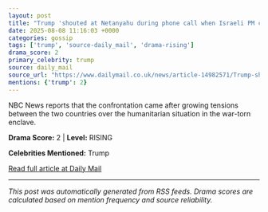 ```yaml
---
layout: post
title: "Trump 'shouted at Netanyahu during phone call when Israeli PM claimed there is no widespread starvation in Gaza - and told him he had seen proof"""
date: 2025-08-08 11:16:03 +0000
categories: gossip
tags: ['trump', 'source-daily_mail', 'drama-rising']
drama_score: 2
primary_celebrity: trump
source: daily_mail
source_url: "https://www.dailymail.co.uk/news/article-14982571/Trump-shouted-Netanyahu-phone-call-Israeli-PM-claimed-no-widespread-starvation-Gaza-told-seen-proof.html?ns_mchannel=rss&ito=1490&ns_campaign=1490"""
mentions: {'trump': 2}
---
```


NBC News reports that the confrontation came after growing tensions between the two countries over the humanitarian situation in the war-torn enclave.

**Drama Score:** 2 | **Level:** RISING

**Celebrities Mentioned:** Trump

[Read full article at Daily Mail](https://www.dailymail.co.uk/news/article-14982571/Trump-shouted-Netanyahu-phone-call-Israeli-PM-claimed-no-widespread-starvation-Gaza-told-seen-proof.html?ns_mchannel=rss&ito=1490&ns_campaign=1490)

---
*This post was automatically generated from RSS feeds. Drama scores are calculated based on mention frequency and source reliability.*
